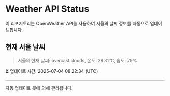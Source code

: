 
# Weather API Status

이 리포지토리는 OpenWeather API를 사용하여 서울의 날씨 정보를 자동으로 업데이트합니다.

## 현재 서울 날씨
> 서울의 현재 날씨: overcast clouds, 온도: 28.31°C, 습도: 79%

⏳ 업데이트 시간: 2025-07-04 08:22:34 (UTC)

---
자동 업데이트 봇에 의해 관리됩니다.
